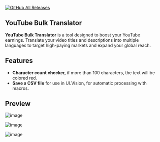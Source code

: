 [![GitHub All Releases](https://img.shields.io/github/downloads/afkarxyz/YouTube-Bulk-Translator/total?style=for-the-badge)](https://github.com/afkarxyz/YouTube-Bulk-Translator/releases)

## YouTube Bulk Translator

**YouTube Bulk Translator** is a tool designed to boost your YouTube earnings. Translate your video titles and descriptions into multiple languages to target high-paying markets and expand your global reach.

## Features

- **Character count checker,** if more than 100 characters, the text will be colored red.
- **Save a CSV file** for use in UI.Vision, for automatic processing with macros.

## Preview

![image](https://github.com/user-attachments/assets/415f43f7-6dd3-4845-984d-fa634d23bca8)

![image](https://github.com/user-attachments/assets/c05009da-5dca-4f86-8623-5b81c16634bb)

![image](https://github.com/user-attachments/assets/22d17138-4e6a-4f2d-82c2-c3087222d539)
